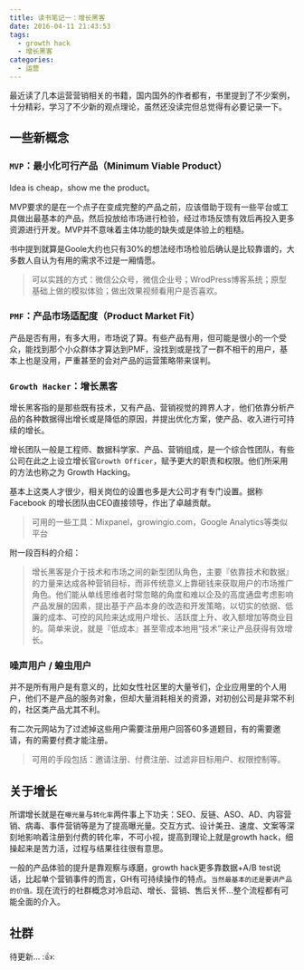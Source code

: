 ```yaml
---
title: 读书笔记一：增长黑客
date: 2016-04-11 21:43:53
tags:
  - growth hack
  - 增长黑客
categories:
  - 运营
---
```

最近读了几本运营营销相关的书籍，国内国外的作者都有，书里提到了不少案例，十分精彩，学习了不少新的观点理论，虽然还没读完但总觉得有必要记录一下。

## 一些新概念 

### `MVP`：最小化可行产品（Minimum Viable Product）

Idea is cheap，show me the product。

MVP要求的是在一个点子在变成完整的产品之前，应该借助于现有一些平台或工具做出最基本的产品，然后投放给市场进行检验，经过市场反馈有效后再投入更多资源进行开发。MVP并不意味着主体功能的缺失或是体验上的粗糙。

书中提到就算是Goole大约也只有30%的想法经市场检验后确认是比较靠谱的，大多数人自认为有用的需求不过是一厢情愿。

> 可以实践的方式：微信公众号，微信企业号；WrodPress博客系统；原型基础上做的模拟体验；做出效果视频看用户是否喜欢。

### `PMF`：产品市场适配度（Product Market Fit）

产品是否有用，有多大用，市场说了算。有些产品有用，但可能是很小的一个受众，能找到那个小众群体才算达到PMF，没找到或是找了一群不相干的用户，基本上也是没用，严重甚至的会对产品的运营策略带来误判。

### `Growth Hacker`：增长黑客

增长黑客指的是那些既有技术，又有产品、营销视觉的跨界人才，他们依靠分析产品的各种数据得出增长或是降低的原因，并提出优化方案，使产品、收入进行可持续的增长。

增长团队一般是工程师、数据科学家、产品、营销组成，是一个综合性团队，有些公司在此之上设立增长官`Growth Officer`，赋予更大的职责和权限。他们所采用的方法也称之为 Growth Hacking。

基本上这类人才很少，相关岗位的设置也多是大公司才有专门设置。据称 Facebook 的增长团队由CEO直接领导，作出了卓越贡献。

> 可用的一些工具：Mixpanel，growingio.com，Google Analytics等类似平台

附一段百科的介绍：
> 增长黑客是介于技术和市场之间的新型团队角色，主要『依靠技术和数据』的力量来达成各种营销目标，而非传统意义上靠砸钱来获取用户的市场推广角色。他们能从单线思维者时常忽略的角度和难以企及的高度通盘考虑影响产品发展的因素，提出基于产品本身的改造和开发策略，以切实的依据、低廉的成本、可控的风险来达成用户增长、活跃度上升、收入额增加等商业目的。简单来说，就是『低成本』甚至零成本地用“技术”来让产品获得有效增长。

### 噪声用户 / 蝗虫用户

并不是所有用户是有意义的，比如女性社区里的大量爷们，企业应用里的个人用户，他们不是产品的服务对象，但却大量消耗相关的资源，对初创公司是非常不利的，社区类产品尤其不利。

有二次元网站为了过滤掉这些用户需要注册用户回答60多道题目，有的需要邀请，有的需要付费才能注册。

> 可用的手段包括：邀请注册、付费注册、过滤非目标用户、权限控制等。

## 关于增长

所谓增长就是在`曝光量`与`转化率`两件事上下功夫：SEO、反链、ASO、AD、内容营销、病毒、事件营销等是为了提高曝光量。交互方式、设计美丑、速度、文案等深刻地影响着注册到付费的转化率，不可小视，提高到理论上就是growth hack，细操起来是苦力活，过程与结果往往很有意思。

一般的产品体验的提升是靠观察与琢磨，growth hack更多靠数据+A/B test说话，比起单个营销事件的而言，GH有可持续操作的特点。`当然最基本的还是要讲产品的价值。`现在流行的社群概念对冷启动、增长、营销、售后关怀...整个流程都有可能全面的介入。

## 社群

待更新... ::+1::